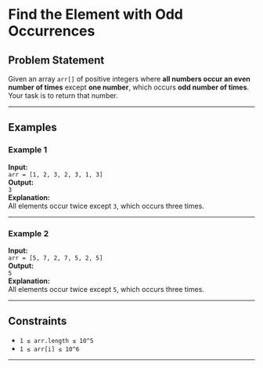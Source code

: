 # Find the Element with Odd Occurrences

## Problem Statement

Given an array `arr[]` of positive integers where **all numbers occur an even number of times** except **one number**, which occurs **odd number of times**. Your task is to return that number.

---

## Examples

### Example 1  
**Input:**  
`arr = [1, 2, 3, 2, 3, 1, 3]`  
**Output:**  
`3`  
**Explanation:**  
All elements occur twice except `3`, which occurs three times.

---

### Example 2  
**Input:**  
`arr = [5, 7, 2, 7, 5, 2, 5]`  
**Output:**  
`5`  
**Explanation:**  
All elements occur twice except `5`, which occurs three times.

---

## Constraints

- `1 ≤ arr.length ≤ 10^5`
- `1 ≤ arr[i] ≤ 10^6`

---
